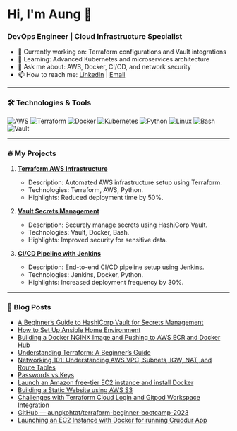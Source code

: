 
# Hi, I'm Aung 👋
### DevOps Engineer | Cloud Infrastructure Specialist

- 🔭 Currently working on: Terraform configurations and Vault integrations
- 🌱 Learning: Advanced Kubernetes and microservices architecture
- 💬 Ask me about: AWS, Docker, CI/CD, and network security
- 📫 How to reach me: [LinkedIn](https://www.linkedin.com/in/aungkohtat/) | [Email](mailto:aungkohtet.info@gmail.com)

---

### 🛠️ Technologies & Tools

![AWS](https://img.shields.io/badge/AWS-%23FF9900.svg?style=flat&logo=amazon-aws&logoColor=white)
![Terraform](https://img.shields.io/badge/Terraform-%235835CC.svg?style=flat&logo=terraform&logoColor=white)
![Docker](https://img.shields.io/badge/Docker-%232496ED.svg?style=flat&logo=docker&logoColor=white)
![Kubernetes](https://img.shields.io/badge/Kubernetes-%23326ce5.svg?style=flat&logo=kubernetes&logoColor=white)
![Python](https://img.shields.io/badge/Python-%233776AB.svg?style=flat&logo=python&logoColor=white)
![Linux](https://img.shields.io/badge/Linux-%23FCC624.svg?style=flat&logo=linux&logoColor=black)
![Bash](https://img.shields.io/badge/Bash-%234EAA25.svg?style=flat&logo=gnu-bash&logoColor=white)
![Vault](https://img.shields.io/badge/Vault-%23777F7D.svg?style=flat&logo=hashicorp&logoColor=white)

---

### 🔥 My Projects

1. **[Terraform AWS Infrastructure]([https://github.com/your-username/terraform-aws-infrastructure](https://github.com/aungkohtat/hands-on-terraform?tab=readme-ov-file))**
   - Description: Automated AWS infrastructure setup using Terraform.
   - Technologies: Terraform, AWS, Python.
   - Highlights: Reduced deployment time by 50%.

2. **[Vault Secrets Management](https://github.com/your-username/vault-secrets-management)**
   - Description: Securely manage secrets using HashiCorp Vault.
   - Technologies: Vault, Docker, Bash.
   - Highlights: Improved security for sensitive data.

3. **[CI/CD Pipeline with Jenkins](https://github.com/your-username/cicd-pipeline)**
   - Description: End-to-end CI/CD pipeline setup using Jenkins.
   - Technologies: Jenkins, Docker, Python.
   - Highlights: Increased deployment frequency by 30%.

---

### 📄 Blog Posts

- [A Beginner’s Guide to HashiCorp Vault for Secrets Management](https://medium.com/@alexiscloud/a-beginners-guide-to-hashicorp-vault-for-secrets-management-ff7add5c2c82)
- [How to Set Up Ansible Home Environment](https://medium.com/@alexiscloud/how-to-set-up-ansible-home-environment-4ab0c3bc046d)
- [Building a Docker NGINX Image and Pushing to AWS ECR and Docker Hub](https://medium.com/@alexiscloud/building-a-docker-nginx-image-and-pushing-to-aws-ecr-and-docker-hub-9ec42191c048)
- [Understanding Terraform: A Beginner’s Guide](https://medium.com/@alexiscloud/understanding-terraform-a-beginners-guide-f3f1c6be0e8b)
- [Networking 101: Understanding AWS VPC, Subnets, IGW, NAT, and Route Tables](https://medium.com/@alexiscloud/networking-101-understanding-aws-vpc-subnets-igw-nat-and-route-tables-f2ce916bef80)
- [Passwords vs Keys](https://medium.com/@alexiscloud/passwords-vs-keys-97f25cb92c38)
- [Launch an Amazon free-tier EC2 instance and install Docker](https://medium.com/@alexiscloud/launch-an-amazon-free-tier-ec2-instance-and-install-docker-5024ddd40d09)
- [Building a Static Website using AWS S3](https://medium.com/@alexiscloud/building-a-cloud-powered-static-website-a-step-by-step-guide-bd5dc71e32ef)
- [Challenges with Terraform Cloud Login and Gitpod Workspace Integration](https://medium.com/@alexiscloud/challenges-with-terraform-cloud-login-and-gitpod-workspace-integration-00ebb5dd35d5)
- [GitHub — aungkohtat/terraform-beginner-bootcamp-2023](https://medium.com/@alexiscloud/github-aungkohtat-terraform-beginner-bootcamp-2023-34c08716b41d)
- [Launching an EC2 Instance with Docker for running Cruddur App](https://medium.com/@alexiscloud/launching-an-ec2-instance-with-docker-for-running-cruddur-app-d01f59d3ae60)



